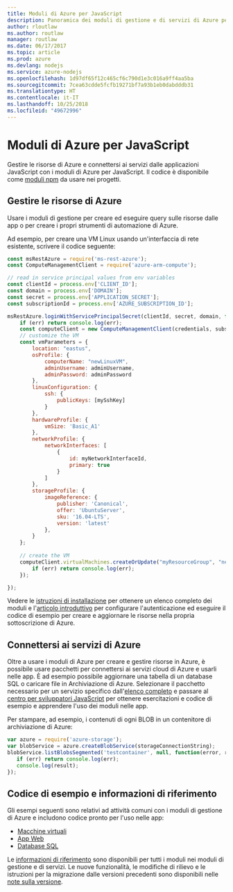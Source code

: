 ```yaml
---
title: Moduli di Azure per JavaScript
description: Panoramica dei moduli di gestione e di servizi di Azure per JavaScript
author: rloutlaw
ms.author: routlaw
manager: routlaw
ms.date: 06/17/2017
ms.topic: article
ms.prod: azure
ms.devlang: nodejs
ms.service: azure-nodejs
ms.openlocfilehash: 1d97df65f12c465cf6c790d1e3c016a9ff4aa5ba
ms.sourcegitcommit: 7cea63cdde5fcfb19271bf7a93b1eb0dabdddb31
ms.translationtype: HT
ms.contentlocale: it-IT
ms.lasthandoff: 10/25/2018
ms.locfileid: "49672996"
---
```

# <a name="azure-modules-for-javascript"></a>Moduli di Azure per JavaScript

Gestire le risorse di Azure e connettersi ai servizi dalle applicazioni JavaScript con i moduli di Azure per JavaScript. Il codice è disponibile come [moduli npm](node-sdk-azure-install.md) da usare nei progetti. 

## <a name="manage-azure-resources"></a>Gestire le risorse di Azure

Usare i moduli di gestione per creare ed eseguire query sulle risorse dalle app o per creare i propri strumenti di automazione di Azure. 

Ad esempio, per creare una VM Linux usando un'interfaccia di rete esistente, scrivere il codice seguente:

```javascript
const msRestAzure = require('ms-rest-azure');
const ComputeManagementClient = require('azure-arm-compute');

// read in service principal values from env variables
const clientId = process.env['CLIENT_ID'];
const domain = process.env['DOMAIN'];
const secret = process.env['APPLICATION_SECRET'];
const subscriptionId = process.env['AZURE_SUBSCRIPTION_ID'];

msRestAzure.loginWithServicePrincipalSecret(clientId, secret, domain, function (err, credentials, subscriptions) {
    if (err) return console.log(err);
    const computeClient = new ComputeManagementClient(credentials, subscriptionId);
    // customize the VM 
    const vmParameters = {
        location: "eastus",
        osProfile: {
            computerName: "newLinuxVM",
            adminUsername: adminUsername,
            adminPassword: adminPassword
        },
        linuxConfiguration: {
            ssh: {
                publicKeys: [mySshKey]
            }
        },
        hardwareProfile: {
            vmSize: 'Basic_A1'
        },
        networkProfile: {
            networkInterfaces: [
                {
                    id: myNetworkInterfaceId,
                    primary: true
                }
            ]
        },
        storageProfile: {
            imageReference: {
                publisher: 'Canonical',
                offer: 'UbuntuServer',
                sku: '16.04-LTS',
                version: 'latest'
            },
        }
    };
 
    // create the VM
    computeClient.virtualMachines.createOrUpdate("myResourceGroup", "newLinuxVM", vmParameters, function (err, data) {
        if (err) return console.log(err);
    });

});
```

Vedere le [istruzioni di installazione](node-sdk-azure-install.md) per ottenere un elenco completo dei moduli e l'[articolo introduttivo](node-sdk-azure-get-started.md) per configurare l'autenticazione ed eseguire il codice di esempio per creare e aggiornare le risorse nella propria sottoscrizione di Azure. 

## <a name="connect-to-azure-services"></a>Connettersi ai servizi di Azure

Oltre a usare i moduli di Azure per creare e gestire risorse in Azure, è possibile usare pacchetti per connettersi ai servizi cloud di Azure e usarli nelle app. È ad esempio possibile aggiornare una tabella di un database SQL o caricare file in Archiviazione di Azure. Selezionare il pacchetto necessario per un servizio specifico dall'[elenco completo](node-sdk-azure-install.md) e passare al [centro per sviluppatori JavaScript](https://azure.microsoft.com/develop/nodejs/) per ottenere esercitazioni e codice di esempio e apprendere l'uso dei moduli nelle app.

Per stampare, ad esempio, i contenuti di ogni BLOB in un contenitore di archiviazione di Azure:

```javascript
var azure = require('azure-storage');
var blobService = azure.createBlobService(storageConnectionString);
blobService.listBlobsSegmented('testcontainer', null, function(error, result, response) {
   if (err) return console.log(err);
   console.log(result);
});
```

## <a name="sample-code-and-reference"></a>Codice di esempio e informazioni di riferimento

Gli esempi seguenti sono relativi ad attività comuni con i moduli di gestione di Azure e includono codice pronto per l'uso nelle app:

- [Macchine virtuali](node-samples-services-compute.md)
- [App Web](node-samples-services-web-and-mobile.md)
- [Database SQL](node-samples-services-database.md)
   
Le [informazioni di riferimento](https://docs.microsoft.com/javascript/api) sono disponibili per tutti i moduli nei moduli di gestione e di servizi. Le nuove funzionalità, le modifiche di rilievo e le istruzioni per la migrazione dalle versioni precedenti sono disponibili nelle [note sulla versione](https://github.com/Azure/azure-sdk-for-node/releases).